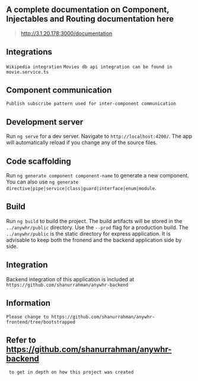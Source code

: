
## A complete documentation on Component, Injectables and Routing documentation here 
>http://3.1.20.178:3000/documentation

## Integrations

`Wikipedia integration`
`Movies db api integration can be found in movie.service.ts`

## Component communication

`Publish subscribe pattern used for inter-component communication`

## Development server

Run `ng serve` for a dev server. Navigate to `http://localhost:4200/`. The app will automatically reload if you change any of the source files.

## Code scaffolding

Run `ng generate component component-name` to generate a new component. You can also use `ng generate directive|pipe|service|class|guard|interface|enum|module`.

## Build

Run `ng build` to build the project. The build artifacts will be stored in the `../anywhr/public` directory. Use the `--prod` flag for a production build. The `../anywhr/public` is the static directory
for express application. It is advisable to keep both the fronend and the backend application
side by side. 

## Integration

Backend integration of this application is included at `https://github.com/shanurrahman/anywhr-backend`



## Information 

`Please change to https://github.com/shanurrahman/anywhr-frontend/tree/bootstrapped`

## Refer to https://github.com/shanurrahman/anywhr-backend 

` to get in depth on how this project was created`



